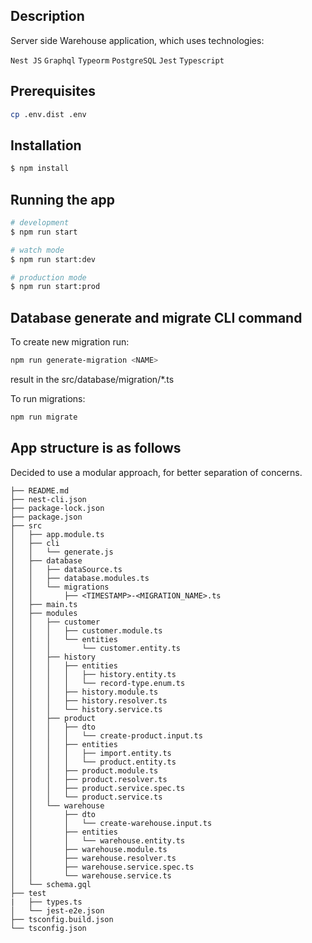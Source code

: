 ## Description

Server side Warehouse application, which uses technologies:

`Nest JS`
`Graphql`
`Typeorm`
`PostgreSQL`
`Jest`
`Typescript`

## Prerequisites

```sh
cp .env.dist .env
```

## Installation

```bash
$ npm install
```

## Running the app

```bash
# development
$ npm run start

# watch mode
$ npm run start:dev

# production mode
$ npm run start:prod
```

## Database generate and migrate CLI command

To create new migration run:

```sh
npm run generate-migration <NAME>
```

result in the src/database/migration/\*.ts

To run migrations:

```sh
npm run migrate
```

## App structure is as follows

Decided to use a modular approach, for better separation of concerns.

```
├── README.md
├── nest-cli.json
├── package-lock.json
├── package.json
├── src
│   ├── app.module.ts
│   ├── cli
│   │   └── generate.js
│   ├── database
│   │   ├── dataSource.ts
│   │   ├── database.modules.ts
│   │   └── migrations
│   │       ├── <TIMESTAMP>-<MIGRATION_NAME>.ts
│   ├── main.ts
│   ├── modules
│   │   ├── customer
│   │   │   ├── customer.module.ts
│   │   │   └── entities
│   │   │       └── customer.entity.ts
│   │   ├── history
│   │   │   ├── entities
│   │   │   │   ├── history.entity.ts
│   │   │   │   └── record-type.enum.ts
│   │   │   ├── history.module.ts
│   │   │   ├── history.resolver.ts
│   │   │   └── history.service.ts
│   │   ├── product
│   │   │   ├── dto
│   │   │   │   └── create-product.input.ts
│   │   │   ├── entities
│   │   │   │   ├── import.entity.ts
│   │   │   │   └── product.entity.ts
│   │   │   ├── product.module.ts
│   │   │   ├── product.resolver.ts
│   │   │   ├── product.service.spec.ts
│   │   │   └── product.service.ts
│   │   └── warehouse
│   │       ├── dto
│   │       │   └── create-warehouse.input.ts
│   │       ├── entities
│   │       │   └── warehouse.entity.ts
│   │       ├── warehouse.module.ts
│   │       ├── warehouse.resolver.ts
│   │       ├── warehouse.service.spec.ts
│   │       └── warehouse.service.ts
│   └── schema.gql
├── test
|   ├── types.ts
│   └── jest-e2e.json
├── tsconfig.build.json
└── tsconfig.json
```
